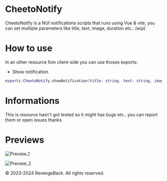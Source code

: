 # CheetoNotify
CheetoNotify is a NUI notifications scripts that runs using Vue & vite, you can set multiple parameters like title, text, image, duration etc.. (wip)

# How to use
In an other resource fom client-side you can use thoses exports:
- Show notification
```lua
exports.CheetoNotify:showNotification(title: string, text: string, image: string, duration: number);
```

# Informations
This is resource hasn't got tested so it might has bugs etc.. you can report them or open issues thanks

# Previews
![Preview_1](https://media.discordapp.net/attachments/854756500034945075/1149707578436235284/image.png)

![Preview_2](https://cdn.discordapp.com/attachments/854756500034945075/1149707658530668564/image.png)
&nbsp;

© 2023-2024 RevengeBack. All rights reserved.